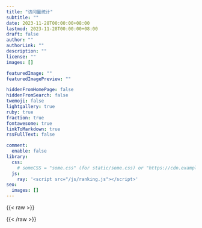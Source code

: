 ```yaml
---
title: "访问量统计"
subtitle: ""
date: 2023-11-28T00:00:00+08:00
lastmod: 2023-11-28T00:00:00+08:00
draft: false
author: ""
authorLink: ""
description: ""
license: ""
images: []

featuredImage: ""
featuredImagePreview: ""

hiddenFromHomePage: false
hiddenFromSearch: false
twemoji: false
lightgallery: true
ruby: true
fraction: true
fontawesome: true
linkToMarkdown: true
rssFullText: false

comment:
  enable: false
library:
  css:
    # someCSS = "some.css" (for static/some.css) or "https://cdn.example.com/some.css"
  js:
    ray: '<script src="/js/ranking.js"></script>'
seo:
  images: []
---
```


{{< raw >}}
<div id="ranking"></div>
{{< /raw >}}